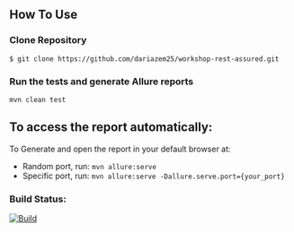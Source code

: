 ## **How To Use**
### **Clone Repository**
`$ git clone https://github.com/dariazem25/workshop-rest-assured.git`

### **Run the tests and generate Allure reports**
`mvn clean test`

## To access the report automatically:
To Generate and open the report in your default browser at:
+ Random port, run: `mvn allure:serve`
+ Specific port, run: `mvn allure:serve -Dallure.serve.port={your_port}`


### Build Status:
[![Build](https://github.com/dariazem25/workshop-rest-assured/actions/workflows/main.yml/badge.svg)](https://github.com/dariazem25/workshop-rest-assured/actions/workflows/main.yml)

